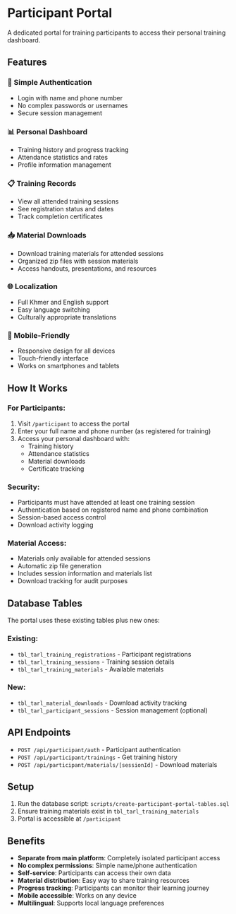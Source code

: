 # Participant Portal

A dedicated portal for training participants to access their personal training dashboard.

## Features

### 🔐 Simple Authentication
- Login with name and phone number
- No complex passwords or usernames
- Secure session management

### 📊 Personal Dashboard
- Training history and progress tracking
- Attendance statistics and rates
- Profile information management

### 📋 Training Records
- View all attended training sessions
- See registration status and dates
- Track completion certificates

### 📥 Material Downloads
- Download training materials for attended sessions
- Organized zip files with session materials
- Access handouts, presentations, and resources

### 🌐 Localization
- Full Khmer and English support
- Easy language switching
- Culturally appropriate translations

### 📱 Mobile-Friendly
- Responsive design for all devices
- Touch-friendly interface
- Works on smartphones and tablets

## How It Works

### For Participants:
1. Visit `/participant` to access the portal
2. Enter your full name and phone number (as registered for training)
3. Access your personal dashboard with:
   - Training history
   - Attendance statistics
   - Material downloads
   - Certificate tracking

### Security:
- Participants must have attended at least one training session
- Authentication based on registered name and phone combination
- Session-based access control
- Download activity logging

### Material Access:
- Materials only available for attended sessions
- Automatic zip file generation
- Includes session information and materials list
- Download tracking for audit purposes

## Database Tables

The portal uses these existing tables plus new ones:

### Existing:
- `tbl_tarl_training_registrations` - Participant registrations
- `tbl_tarl_training_sessions` - Training session details
- `tbl_tarl_training_materials` - Available materials

### New:
- `tbl_tarl_material_downloads` - Download activity tracking
- `tbl_tarl_participant_sessions` - Session management (optional)

## API Endpoints

- `POST /api/participant/auth` - Participant authentication
- `POST /api/participant/trainings` - Get training history
- `POST /api/participant/materials/[sessionId]` - Download materials

## Setup

1. Run the database script: `scripts/create-participant-portal-tables.sql`
2. Ensure training materials exist in `tbl_tarl_training_materials`
3. Portal is accessible at `/participant`

## Benefits

- **Separate from main platform**: Completely isolated participant access
- **No complex permissions**: Simple name/phone authentication
- **Self-service**: Participants can access their own data
- **Material distribution**: Easy way to share training resources
- **Progress tracking**: Participants can monitor their learning journey
- **Mobile accessible**: Works on any device
- **Multilingual**: Supports local language preferences